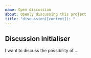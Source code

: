 ```yaml
---
name: Open discussion
about: Openly discussing this project
title: "discussion([context]): "
---
```


<!-- @format -->

<!-- Please use [context] in title to describe the package related to this issue.
Valid options are; Release, Label, Variable, Installer
context example: bug(installer): {your title here}
-->

## Discussion initialiser

<!-- A shortened and brief introduction to what you want to discuss -->

I want to discuss the possibility of ...
